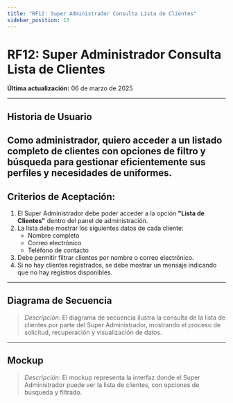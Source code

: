 ```yaml
---
title: "RF12: Super Administrador Consulta Lista de Clientes"  
sidebar_position: 13
---
```


# RF12: Super Administrador Consulta Lista de Clientes  

**Última actualización:** 06 de marzo de 2025  

---

## Historia de Usuario  
Como administrador, quiero acceder a un listado completo de clientes con opciones de filtro y búsqueda para gestionar eficientemente sus perfiles y necesidades de uniformes.
---

## **Criterios de Aceptación:**  

1. El Super Administrador debe poder acceder a la opción **"Lista de Clientes"** dentro del panel de administración.  
2. La lista debe mostrar los siguientes datos de cada cliente:  
   - Nombre completo  
   - Correo electrónico  
   - Teléfono de contacto  
3. Debe permitir filtrar clientes por nombre o correo electrónico.  
4. Si no hay clientes registrados, se debe mostrar un mensaje indicando que no hay registros disponibles.  

---

## **Diagrama de Secuencia**  

> *Descripción*: El diagrama de secuencia ilustra la consulta de la lista de clientes por parte del Super Administrador, mostrando el proceso de solicitud, recuperación y visualización de datos.  

---

## **Mockup**  

> *Descripción*: El mockup representa la interfaz donde el Super Administrador puede ver la lista de clientes, con opciones de búsqueda y filtrado.  

